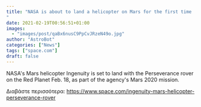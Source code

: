 ```yaml
---
title: "NASA is about to land a helicopter on Mars for the first time
"
date: 2021-02-19T00:56:51+01:00
images:
  - "images/post/qaBx6nusC9PpCvJRzeN49o.jpg"
author: "AstroBot"
categories: ["News"]
tags: ["space.com"]
draft: false
---
```


NASA's Mars helicopter Ingenuity is set to land with the Perseverance rover on the Red Planet Feb. 18, as part of the agency's Mars 2020 mission. 

Διαβάστε περισσότερα: https://www.space.com/ingenuity-mars-helicopter-perseverance-rover
